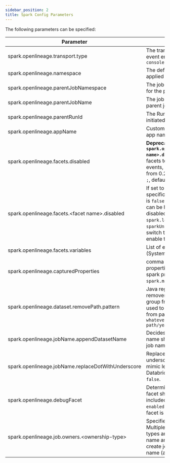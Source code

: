 ```yaml
---
sidebar_position: 2
title: Spark Config Parameters
---
```



The following parameters can be specified:

| Parameter                                            | Definition                                                                                                                                                                                                                                                           | Example                                       |
|------------------------------------------------------|----------------------------------------------------------------------------------------------------------------------------------------------------------------------------------------------------------------------------------------------------------------------|-----------------------------------------------|
| spark.openlineage.transport.type                     | The transport type used for event emit, default type is `console`                                                                                                                                                                                                    | http                                          |
| spark.openlineage.namespace                          | The default namespace to be applied for any jobs submitted                                                                                                                                                                                                           | MyNamespace                                   |
| spark.openlineage.parentJobNamespace                 | The job namespace to be used for the parent job facet                                                                                                                                                                                                                | ParentJobNamespace                            |
| spark.openlineage.parentJobName                      | The job name to be used for the parent job facet                                                                                                                                                                                                                     | ParentJobName                                 |
| spark.openlineage.parentRunId                        | The RunId of the parent job that initiated this Spark job                                                                                                                                                                                                            | xxxx-xxxx-xxxx-xxxx                           |
| spark.openlineage.appName                            | Custom value overwriting Spark app name in events                                                                                                                                                                                                                    | AppName                                       |
| spark.openlineage.facets.disabled                    | **Deprecated: Use the property `spark.openlineage.facets<facet name>.disabled` instead**. List of facets to filter out from the events, enclosed in `[]` (required from 0.21.x) and separated by `;`, default is `[]`                                                | \[columnLineage;\]                            |
| spark.openlineage.facets.&lt;facet name&gt;.disabled | If set to true, it disables the specific facet. The default value is `false`. The name of the facet can be hierarchical. The facets disabled by default are `debug`, `spark.logicalPlan` and `sparkUnknown`. You have to switch the flag to `false` to enable them. | true                                          |
| spark.openlineage.facets.variables                   | List of environment variables (System.getenv()                                                                                                                                                                                                                       | \[columnLineage;\]                            |
| spark.openlineage.capturedProperties                 | comma separated list of properties to be captured in spark properties facet (default `spark.master`, `spark.app.name`)                                                                                                                                               | "spark.example1,spark.example2"               |
| spark.openlineage.dataset.removePath.pattern         | Java regular expression that removes `?<remove>` named group from dataset path. Can be used to last path subdirectories from paths like `s3://my-whatever-path/year=2023/month=04`                                                                                   | `(.*)(?<remove>\/.*\/.*)`                     |
| spark.openlineage.jobName.appendDatasetName          | Decides whether output dataset name should be appended to job name. By default `true`.                                                                                                                                                                               | false                                         |
| spark.openlineage.jobName.replaceDotWithUnderscore   | Replaces dots in job name with underscore. Can be used to mimic legacy behaviour on Databricks platform. By default `false`.                                                                                                                                         | false                                         |
| spark.openlineage.debugFacet                         | Determines whether debug facet shall be generated and included within the event. Set `enabled` to turn it on. By default, facet is disabled.                                                                                                                         | enabled                                       |
| spark.openlineage.job.owners.<ownership-type\>       | Specifies ownership of the job. Multiple entries with different types are allowed. Config key name and value are used to create job ownership type and name (available since 1.13).                                                                                  | spark.openlineage.job.owners.team="Some Team" |
